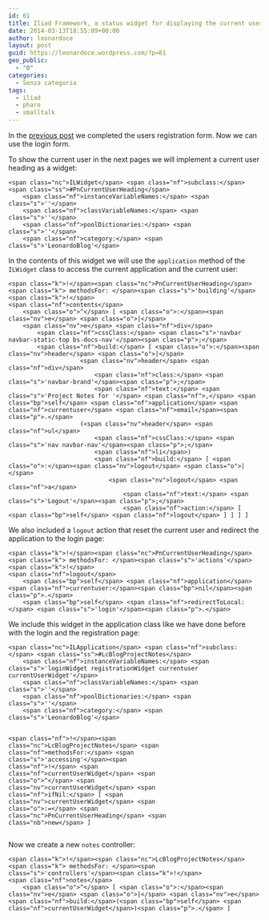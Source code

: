 ```yaml
---
id: 61
title: Iliad Framework, a status widget for displaying the current user
date: 2014-03-13T18:55:09+00:00
author: leonardoce
layout: post
guid: https://leonardoce.wordpress.com/?p=61
geo_public:
  - "0"
categories:
  - Senza categoria
tags:
  - iliad
  - pharo
  - smalltalk
---
```

<div class="post">
  <p>
    In the <a href="http://leonardoce.github.io/programming/smalltalk/2014/03/09/pnotes-registration-page-2.html">previous post</a> we completed the users registration form. Now we can use the login form.
  </p>
  <p>
    To show the current user in the next pages we will implement a current user heading as a widget:
  </p>
  <div class="highlight">
    <pre><code class="language-smalltalk">&lt;span class="nc">ILWidget&lt;/span> &lt;span class="nf">subclass:&lt;/span> &lt;span class="ss">#PnCurrentUserHeading&lt;/span>
    &lt;span class="nf">instanceVariableNames:&lt;/span> &lt;span class="s">''&lt;/span>
    &lt;span class="nf">classVariableNames:&lt;/span> &lt;span class="s">''&lt;/span>
    &lt;span class="nf">poolDictionaries:&lt;/span> &lt;span class="s">''&lt;/span>
    &lt;span class="nf">category:&lt;/span> &lt;span class="s">'LeonardoBlog'&lt;/span></code></pre>
  </div>
  <p>
    In the contents of this widget we will use the <code>application</code> method of the <code>ILWidget</code> class to access the current application and the current user:
  </p>
  <div class="highlight">
    <pre><code class="language-smalltalk">&lt;span class="k">!&lt;/span>&lt;span class="nc">PnCurrentUserHeading&lt;/span>&lt;span class="k"> methodsFor: &lt;/span>&lt;span class="s">'building'&lt;/span>&lt;span class="k">!&lt;/span>
&lt;span class="nf">contents&lt;/span>
    &lt;span class="o">^&lt;/span> [ &lt;span class="o">:&lt;/span>&lt;span class="nv">e&lt;/span> &lt;span class="o">|&lt;/span>
    &lt;span class="nv">e&lt;/span> &lt;span class="nf">div&lt;/span>
        &lt;span class="nf">cssClass:&lt;/span> &lt;span class="s">'navbar navbar-static-top bs-docs-nav'&lt;/span>&lt;span class="p">;&lt;/span>
        &lt;span class="nf">build:&lt;/span> [ &lt;span class="o">:&lt;/span>&lt;span class="nv">header&lt;/span> &lt;span class="o">|&lt;/span>
                    &lt;span class="nv">header&lt;/span> &lt;span class="nf">div&lt;/span>
                        &lt;span class="nf">class:&lt;/span> &lt;span class="s">'navbar-brand'&lt;/span>&lt;span class="p">;&lt;/span>
                        &lt;span class="nf">text:&lt;/span> &lt;span class="s">'Project Notes for '&lt;/span> &lt;span class="nf">,&lt;/span> &lt;span class="bp">self&lt;/span> &lt;span class="nf">application&lt;/span> &lt;span class="nf">currentuser&lt;/span> &lt;span class="nf">email&lt;/span>&lt;span class="p">.&lt;/span>
                    (&lt;span class="nv">header&lt;/span> &lt;span class="nf">ul&lt;/span>
                        &lt;span class="nf">cssClass:&lt;/span> &lt;span class="s">'nav navbar-nav'&lt;/span>&lt;span class="p">;&lt;/span>
                        &lt;span class="nf">li&lt;/span>)
                        &lt;span class="nf">build:&lt;/span> [ &lt;span class="o">:&lt;/span>&lt;span class="nv">logout&lt;/span> &lt;span class="o">|&lt;/span>
                            &lt;span class="nv">logout&lt;/span> &lt;span class="nf">a&lt;/span>
                                &lt;span class="nf">text:&lt;/span> &lt;span class="s">'Logout'&lt;/span>&lt;span class="p">;&lt;/span>
                                &lt;span class="nf">action:&lt;/span> [ &lt;span class="bp">self&lt;/span> &lt;span class="nf">logout&lt;/span> ] ] ] ]</code></pre>
  </div>
  <p>
    We also included a <code>logout</code> action that reset the current user and redirect the application to the login page:
  </p>
  <div class="highlight">
    <pre><code class="language-smalltalk">&lt;span class="k">!&lt;/span>&lt;span class="nc">PnCurrentUserHeading&lt;/span>&lt;span class="k"> methodsFor: &lt;/span>&lt;span class="s">'actions'&lt;/span>&lt;span class="k">!&lt;/span>
&lt;span class="nf">logout&lt;/span>
    &lt;span class="bp">self&lt;/span> &lt;span class="nf">application&lt;/span> &lt;span class="nf">currentuser:&lt;/span>&lt;span class="bp">nil&lt;/span>&lt;span class="p">.&lt;/span>
    &lt;span class="bp">self&lt;/span> &lt;span class="nf">redirectToLocal:&lt;/span> &lt;span class="s">'login'&lt;/span>&lt;span class="p">.&lt;/span></code></pre>
  </div>
  <p>
    We include this widget in the application class like we have done before with the login and the registration page:
  </p>
  <div class="highlight">
    <pre><code class="language-smalltalk">&lt;span class="nc">ILApplication&lt;/span> &lt;span class="nf">subclass:&lt;/span> &lt;span class="ss">#LcBlogProjectNotes&lt;/span>
    &lt;span class="nf">instanceVariableNames:&lt;/span> &lt;span class="s">'loginWidget registrationWidget currentuser currentUserWidget'&lt;/span>
    &lt;span class="nf">classVariableNames:&lt;/span> &lt;span class="s">''&lt;/span>
    &lt;span class="nf">poolDictionaries:&lt;/span> &lt;span class="s">''&lt;/span>
    &lt;span class="nf">category:&lt;/span> &lt;span class="s">'LeonardoBlog'&lt;/span>

&lt;span class="nf">!&lt;/span>&lt;span class="nc">LcBlogProjectNotes&lt;/span> &lt;span class="nf">methodsFor:&lt;/span> &lt;span class="s">'accessing'&lt;/span>&lt;span class="nf">!&lt;/span>
&lt;span class="nf">currentUserWidget&lt;/span>
    &lt;span class="o">^&lt;/span> &lt;span class="nv">currentUserWidget&lt;/span> &lt;span class="nf">ifNil:&lt;/span> [ &lt;span class="nv">currentUserWidget&lt;/span> &lt;span class="o">:=&lt;/span> &lt;span class="nc">PnCurrentUserHeading&lt;/span> &lt;span class="nb">new&lt;/span> ]</code></pre>
  </div>
  <p>
    Now we create a new <code>notes</code> controller:
  </p>
  <div class="highlight">
    <pre><code class="language-smalltalk">&lt;span class="k">!&lt;/span>&lt;span class="nc">LcBlogProjectNotes&lt;/span>&lt;span class="k"> methodsFor: &lt;/span>&lt;span class="s">'controllers'&lt;/span>&lt;span class="k">!&lt;/span>
&lt;span class="nf">notes&lt;/span>
    &lt;span class="o">^&lt;/span> [ &lt;span class="o">:&lt;/span>&lt;span class="nv">e&lt;/span> &lt;span class="o">|&lt;/span> &lt;span class="nv">e&lt;/span> &lt;span class="nf">build:&lt;/span>(&lt;span class="bp">self&lt;/span> &lt;span class="nf">currentUserWidget&lt;/span>)&lt;span class="p">.&lt;/span> ]</code></pre>
  </div>
</div>